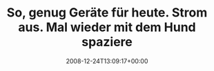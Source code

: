 ---
retweeted: false
source: <a href="http://twitter.com" rel="nofollow">Twitter Web Client</a>
entities:
  hashtags: []
  symbols: []
  user_mentions: []
  urls: []
display_text_range:
- '0'
- '128'
favorite_count: '0'
id_str: '1076208878'
truncated: false
retweet_count: '0'
id: '1076208878'
created_at: Wed Dec 24 13:09:17 +0000 2008
favorited: false
full_text: So, genug Geräte für heute. Strom aus. Mal wieder mit dem Hund spazieren.
  Der freut sich um so mehr. Heiligen Abend, euch allen!
lang: de
tags:
- pesos/twitter
date: '2008-12-24T13:09:17+00:00'
src: https://twitter.com/bascht/status/1076208878
original_url: https://twitter.com/bascht/status/1076208878
type: twitter_tweet
text: So, genug Geräte für heute. Strom aus. Mal wieder mit dem Hund spazieren. Der
  freut sich um so mehr. Heiligen Abend, euch allen!
title: So, genug Geräte für heute. Strom aus. Mal wieder mit dem Hund spaziere

---